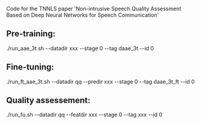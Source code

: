 Code for the TNNLS paper 'Non-intrusive Speech Quality Assessment Based on Deep Neural Networks for Speech Communication'

## Pre-training:
./run_aae_3t.sh --datadir xxx --stage 0 --tag daae_3t --id 0

## Fine-tuning:
./run_ft_aae_3t.sh --datadir qq --predir xxx --stage 0 --tag daae_3t_ft --id 0

## Quality assessement:
./run_fu.sh --datadir qq --featdir xxx --stage 0 --tag xxx --id 0

